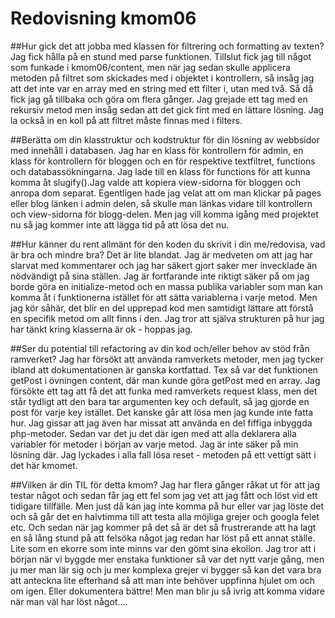 ---
---
Redovisning kmom06
=========================

##Hur gick det att jobba med klassen för filtrering och formatting av texten?
Jag fick hålla på en stund med parse funktionen. Tillslut fick jag till något som funkade i kmom06/content, men när
jag sedan skulle applicera metoden på filtret som skickades med i objektet i kontrollern, så insåg jag att det inte var 
en array med en string med
ett filter i, utan med två. Så då fick jag gå tillbaka och göra om flera gånger. Jag grejade ett tag med en rekursiv metod 
men insåg sedan att det gick fint med en lättare lösning. Jag la också in en koll på att filtret måste
finnas med i filters. 

##Berätta om din klasstruktur och kodstruktur för din lösning av webbsidor med innehåll i databasen.
Jag har en klass för kontrollern för admin, en klass för kontrollern för bloggen och en för respektive textfiltret, 
functions och databassökningarna. Jag lade till en klass för functions för att kunna komma åt slugify().Jag valde att 
kopiera view-sidorna för bloggen och anropa dom separat. Egentligen hade jag velat att om man klickar på pages eller blog
länken i admin delen, så skulle man länkas vidare till kontrollern och view-sidorna för blogg-delen. Men jag vill komma 
igång med projektet nu så jag kommer inte att lägga tid på att lösa det nu. 


##Hur känner du rent allmänt för den koden du skrivit i din me/redovisa, vad är bra och mindre bra?
Det är lite blandat. Jag är medveten om att jag har slarvat med kommentarer och jag har säkert gjort saker mer invecklade 
än nödvändigt på sina ställen. Jag är fortfarande inte riktigt säker på om jag borde göra en initialize-metod och en massa
publika variabler som man kan komma åt i funktionerna istället för att sätta variablerna i varje metod. Men jag kör såhär, 
det blir en del upprepad kod men samtidigt lättare att förstå en specifik metod om allt finns i den. 
Jag tror att själva strukturen på hur jag har tänkt kring klasserna är ok - hoppas jag. 

##Ser du potential till refactoring av din kod och/eller behov av stöd från ramverket?
Jag har försökt att använda ramverkets metoder, men jag tycker ibland att dokumentationen är ganska kortfattad. Tex så var
det funktionen getPost i övningen content, där man kunde göra getPost med en array. Jag försökte ett tag att få det 
att funka med ramverkets request klass, men det står tydligt att den bara tar argumenten key och default, så jag gjorde 
en post för varje key istället. Det kanske går att lösa men jag kunde inte fatta hur. Jag gissar att jag även har missat
att använda en del fiffiga inbyggda php-metoder. Sedan var det ju det där igen med att alla deklarera alla variabler för
metoder i början av varje metod. Jag är inte säker på min lösning där. Jag lyckades i alla fall lösa reset - metoden på ett
vettigt sätt i det här kmomet. 

##Vilken är din TIL för detta kmom?
Jag har flera gånger råkat ut för att jag testar något och sedan får jag ett fel som jag vet att jag fått och löst 
vid ett tidigare tillfälle. Men just då kan jag inte komma på hur eller var jag löste det och så går det en halvtimma till 
att testa alla möjliga grejer och googla felet etc. Och sedan när jag kommer på det så är det så frustrerande att ha lagt 
en så lång stund på att felsöka något jag redan har löst på ett annat ställe. Lite som en ekorre som inte minns var den 
gömt sina ekollon. 
Jag tror att i början när vi byggde mer enstaka funktioner så var det nytt varje gång, men ju mer man lär sig och ju mer
komplexa grejer vi bygger så kan det vara bra att anteckna lite efterhand så att man inte behöver uppfinna hjulet om och om
igen. Eller dokumentera bättre! Men man blir ju så ivrig att komma vidare när man väl har löst något....
